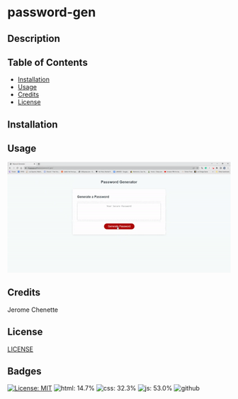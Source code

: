 # password-gen

## Description



## Table of Contents

* [Installation](#installation)
* [Usage](#usage)
* [Credits](#credits)
* [License](#license)

## Installation



## Usage 
![GIF of Password Generator](https://github.com/digggggg/password-gen/blob/main/passwordGIF.gif)

## Credits

Jerome Chenette


## License
[LICENSE](/LICENSE.md)

## Badges
[![License: MIT](https://img.shields.io/badge/License-MIT-yellow.svg)](https://opensource.org/licenses/MIT)
![html: 14.7%](https://img.shields.io/badge/html-14.7%25-red)
![css: 32.3%](https://img.shields.io/badge/css-32.3%25-blue)
![js: 53.0%](https://img.shields.io/badge/js-53.0%25-yellow)
![github](https://img.shields.io/badge/Github-Git-gray)
